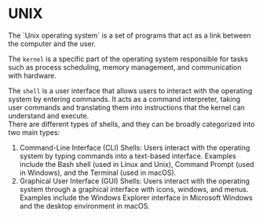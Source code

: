 <h1>UNIX</h1>
The `Unix operating system` is a set of programs that act as a link between the computer and the user.  

The `kernel` is a specific part of the operating system responsible for tasks such as process scheduling, memory management, and communication with hardware.  

The `shell` is a user interface that allows users to interact with the operating system by entering commands. It acts as a command interpreter, taking user commands and translating them into instructions that the kernel can understand and execute.  
There are different types of shells, and they can be broadly categorized into two main types:
1. Command-Line Interface (CLI) Shells:
Users interact with the operating system by typing commands into a text-based interface.
Examples include the Bash shell (used in Linux and Unix), Command Prompt (used in Windows), and the Terminal (used in macOS).
2. Graphical User Interface (GUI) Shells:
Users interact with the operating system through a graphical interface with icons, windows, and menus.
Examples include the Windows Explorer interface in Microsoft Windows and the desktop environment in macOS.
